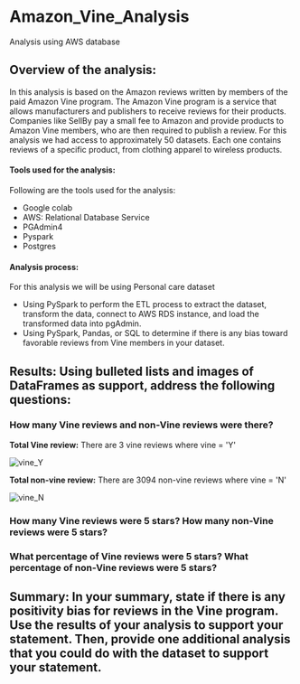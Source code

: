# Amazon_Vine_Analysis
Analysis using AWS database

## Overview of the analysis:

In this analysis is based on the Amazon reviews written by members of the paid Amazon Vine program. The Amazon Vine program is a service that allows manufacturers and publishers to receive reviews for their products. Companies like SellBy pay a small fee to Amazon and provide products to Amazon Vine members, who are then required to publish a review. For this analysis we had access to approximately 50 datasets. Each one contains reviews of a specific product, from clothing apparel to wireless products. 

#### Tools used for the analysis:
Following are the tools used for the analysis:
- Google colab 
- AWS: Relational Database Service
- PGAdmin4
- Pyspark
- Postgres

#### Analysis process:
For this analysis we will be using Personal care dataset
- Using PySpark to perform the ETL process to extract the dataset, transform the data, connect to AWS RDS instance, and load the transformed data into pgAdmin. 
- Using PySpark, Pandas, or SQL to determine if there is any bias toward favorable reviews from Vine members in your dataset.



## Results: Using bulleted lists and images of DataFrames as support, address the following questions:

### How many Vine reviews and non-Vine reviews were there?

**Total Vine review:** There are 3 vine reviews where vine = 'Y'

![vine_Y](https://user-images.githubusercontent.com/111251560/208995301-c5d196f2-90c4-4374-b564-f40b4dd6fda9.png)

**Total non-vine review:** There are 3094 non-vine reviews where vine = 'N'

![vine_N](https://user-images.githubusercontent.com/111251560/208997094-3f43d5eb-7fe2-42c1-b1a6-2229b1a3aa78.png)


### How many Vine reviews were 5 stars? How many non-Vine reviews were 5 stars?

### What percentage of Vine reviews were 5 stars? What percentage of non-Vine reviews were 5 stars?


## Summary: In your summary, state if there is any positivity bias for reviews in the Vine program. Use the results of your analysis to support your statement. Then, provide one additional analysis that you could do with the dataset to support your statement.
